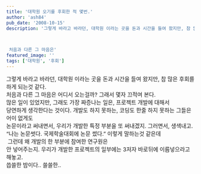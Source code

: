 ```yaml
---
title: '대학원 오기를 후회한 적 몇번.'
author: 'ash84'
pub_date: '2008-10-15'
description: '그렇게 바라고 바라던, 대학원 이라는 곳을 돈과 시간을 들여 왔지만, 참 많은 후회를 하게 되는것 같다. 


  
 처음과 다른 그 마음은'
featured_image: ''
tags: ['대학원', '후회']
---
```



<span style="font-size: 11pt;">  
</span>

<div><span style="font-size: 11pt;">그렇게 바라고 바라던, 대학원 이라는 곳을 돈과 시간을 들여 왔지만, 참 많은 후회를 하게 되는것 같다. </span></div><span style="font-size: 11pt;">  
</span>

<div><span style="font-size: 11pt;">  
</span></div><div><span style="font-size: 11pt;">  
 처음과 다른 그 마음은 어디서 오는걸까? 그래서 몇자 끄적여 본다. </span></div><span style="font-size: 11pt;">  
</span>

<div><span style="font-size: 11pt;">  
</span></div><div><span style="font-size: 11pt;">  
 많은 일이 있었지만, 그래도 가장 짜증나는 일은, 프로젝트 개발에 대해서 </span></div><span style="font-size: 11pt;">  
</span>

<div><span style="font-size: 11pt;">  
</span></div><div><span style="font-size: 11pt;">  
 당연하게 생각한다는 것이다. 개발도 하지 못하는, 코딩도 한줄 하지 못하는 그들은 어이 없게도 </span></div><span style="font-size: 11pt;">  
</span>

<div><span style="font-size: 11pt;">논문이라고 써내면서, 우리가 개발한 특정 부분을 또 써내겠지. 그러면서, 생색내고.</span></div><span style="font-size: 11pt;">  
</span>

<div><span style="font-size: 11pt;">  
</span></div><div><span style="font-size: 11pt;">  
 “나는 논문썻다. 국제학술대회에 논문 썼다.” 이렇게 말하는것 같은데 </span></div><span style="font-size: 11pt;">  
</span>

<div><span style="font-size: 11pt;"> 그런데 왜 개발의 한 부분에 참여한 연구원은 </span></div><span style="font-size: 11pt;">  
</span>

<div><span style="font-size: 11pt;">안 넣어주는지. 우리가 개발한 프로젝트의 일부에는 3저자 바로뒤에 이름넣으라고 해놓고. </span></div><span style="font-size: 11pt;">  
</span>

<div><span style="font-size: 11pt;">  
</span></div><div><span style="font-size: 11pt;">  
 씁쓸한 밤이다.. 쓸쓸한.. </span></div>


